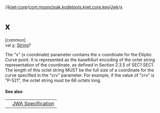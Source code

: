 //[kjwt-core](../../../index.md)/[com.mooncloak.kodetools.kjwt.core.key](../index.md)/[Jwk](index.md)/[x](x.md)

# x

[common]\
val [x](x.md): [String](https://kotlinlang.org/api/latest/jvm/stdlib/kotlin/-string/index.html)?

The &quot;x&quot; (x coordinate) parameter contains the x coordinate for the Elliptic Curve point. It is represented as the base64url encoding of the octet string representation of the coordinate, as defined in Section 2.3.5 of SEC1 SEC1. The length of this octet string MUST be the full size of a coordinate for the curve specified in the &quot;crv&quot; parameter. For example, if the value of &quot;crv&quot; is &quot;P-521&quot;, the octet string must be 66 octets long.

#### See also

| | |
|---|---|
|  | [JWA Specification](https://www.rfc-editor.org/rfc/rfc7518.html#section-6.2.1.2) |
